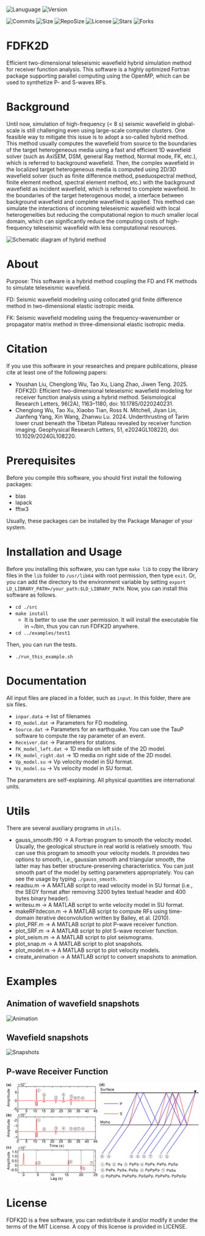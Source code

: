 <!-- # ![Logo](https://github.com/YoushanLiu/FDFK2D/blob/master/images/FDFK2D.png) -->
![Lanuguage](https://img.shields.io/badge/-Fortran-734f96?logo=fortran)
![Version](https://img.shields.io/static/v1?label=version&message=0.8&color=blue)
<!--- ![Downloads](https://img.shields.io/github/downloads/YoushanLiu/FDFK2D/total) --->
![Commits](https://img.shields.io/github/commit-activity/m/YoushanLiu/FDFK2D)
![Size](https://img.shields.io/github/languages/code-size/YoushanLiu/FDFK2D)
![RepoSize](https://img.shields.io/github/repo-size/YoushanLiu/FDFK2D)
![License](https://img.shields.io/github/license/YoushanLiu/FDFK2D)
![Stars](https://img.shields.io/github/stars/YoushanLiu/FDFK2D)
![Forks](https://img.shields.io/github/forks/YoushanLiu/FDFK2D)
# FDFK2D
Efficient two-dimensional teleseismic wavefield hybrid simulation method for receiver function analysis. This software is a highly optimized Fortran package supporting parallel computing using the OpenMP, which can be used to synthetize P- and S-waves RFs.

# Background
Until now, simulation of high-frequency (< 8 s) seismic wavefield in global-scale is still challenging even using large-scale computer clusters. One feasible way to mitigate this issue is to adopt a so-called hybrid method. This method usually computes the wavefield from source to the boundaries of the target heterogeneous media using a fast and efficient 1D wavefield solver (such as AxiSEM, DSM, general Ray method, Normal mode, FK, etc.), which is referred to background wavefield. Then, the complex wavefield in the localized target heterogeneous media is computed using 2D/3D wavefield solver (such as finite difference method, pseduospectral method, finite element method, spectral element method, etc.) with the background wavefield as incident wavefield, which is referred to complete wavefield. In the boundaries of the target heterogenous model, a interface between background wavefield and complete wavefiled is applied. This method can simulate the interactions of incoming teleseismic wavefield with local heterogeneities but reducing the computational region to much smaller local domain, which can significantly reduce the computing costs of high-frequency teleseismic wavefield with less computational resources. 

![Schematic diagram of hybrid method](https://github.com/YoushanLiu/FDFK2D/blob/master/images/Hybrid%20method.png)

# About
Purpose: This software is a hybrid method coupling the FD and FK methods to simulate teleseismic wavefield.

FD: Seismic wavefield modeling using collocated grid finite difference method in two-dimensional elastic isotropic meida.

FK: Seismic wavefield modeling using the frequency-wavenumber or propagator matrix method in three-dimensional elastic isotropic media.

# Citation
If you use this software in your researches and prepare publications, please cite at least one of the following papers:

- Youshan Liu, Chenglong Wu, Tao Xu, Liang Zhao, Jiwen Teng. 2025. FDFK2D: Efficient two-dimensional teleseismic wavefield modeling
   for receiver function analysis using a hybrid method. Seismological Research Letters, 96(2A), 1163–1180, doi: 10.1785/0220240231.
- Chenglong Wu, Tao Xu, Xiaobo Tian, Ross N. Mitchell, Jiyan Lin, Jianfeng Yang, Xin Wang, Zhanwu Lu. 2024. Underthrusting of Tarim
   lower crust beneath the Tibetan Plateau revealed by receiver function imaging. Geophysical Research Letters, 51, e2024GL108220, doi: 10.1029/2024GL108220.

# Prerequisites
Before you compile this software, you should first install the following packages:
- blas
- lapack
- fftw3

Usually, these packages can be installed by the Package Manager of your system.

# Installation and Usage
Before you installing this software, you can type `make lib` to copy the library files in the `lib` folder to `/usr/lib64` with root permission, then type `exit`.
Or, you can add the directory to the environment variable by setting `export LD_LIBRARY_PATH=/your_path:$LD_LIBRARY_PATH`.
Now, you can install this software as follows.
- `cd ./src`
- `make install`
   - It is better to use the user permission. It will install the executable file in ~/bin, thus you can run FDFK2D anywhere.
- `cd ../examples/test1`

Then, you can run the tests.
- `./run_this_example.sh`

# Documentation
All input files are placed in a folder, such as `input`.
In this folder, there are six files.
- `inpar.data`         -> list of filenames
- `FD_model.dat`       -> Parameters for FD modeling.
- `Source.dat`         -> Parameters for an earthquake. You can use the TauP software to compute the ray parameter of an event.
- `Receiver.dat`       -> Parameters for stations.
- `FK_model_left.dat`  -> 1D media on left side of the 2D model.
- `FK_model_right.dat` -> 1D media on right side of the 2D model.
- `Vp_model.su`        -> Vp velocity model in SU format.
- `Vs_model.su`        -> Vs velocity model in SU format.

The parameters are self-explaining. All physical quantities are international units.

# Utils
There are several auxiliary programs in `utils`.
- gauss_smooth.f90 -> A Fortran program to smooth the velocity model. Usually, the geological structure in real world is relatively smooth. You can use this program to smooth your velocity models. It provides two options to smooth, i.e., gaussian smooth and triangular smooth, the latter may has better structure-preserving characteristics. You can just smooth part of the model by setting parameters appropriately. You can see the usage by typing `./gauss_smooth`.
- readsu.m         -> A MATLAB script to read velocity model in SU format (i.e., the SEGY format after removing 3200 bytes textual header and 400 bytes binary header).
- writesu.m        -> A MATLAB script to write velocity model in SU format.
- makeRFitdecon.m  -> A MATLAB script to compute RFs using time-domain iterative deconvolution written by Bailey, et al. (2010).
- plot_PRF.m       -> A MATLAB script to plot P-wave receiver function.
- plot_SRF.m       -> A MATLAB script to plot S-wave receiver function.
- plot_seism.m     -> A MATLAB script to plot seismograms.
- plot_snap.m      -> A MATLAB script to plot snapshots.
- plot_model.m     -> A MATLAB script to plot velocity models.
- create_animation -> A MATLAB script to convert snapshots to animation.

# Examples


## Animation of wavefield snapshots
![Animation](https://github.com/YoushanLiu/FDFK2D/blob/master/images/Altyn.gif)


## Wavefield snapshots
![Snapshots](https://github.com/YoushanLiu/FDFK2D/blob/master/images/snapshots.png)


## P-wave Receiver Function
![PRF](https://github.com/YoushanLiu/FDFK2D/blob/master/images/PRF.png)


# License
FDFK2D is a free software, you can redistribute it and/or modify it under the terms of the MIT License. A copy of this license is provided in LICENSE.
